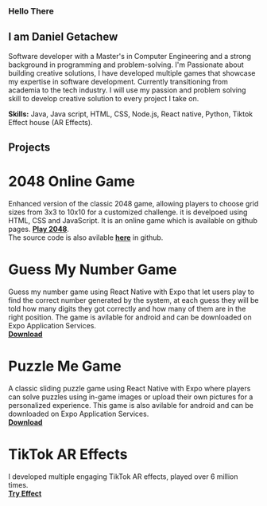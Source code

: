 ### Hello There 
## I am Daniel Getachew
Software developer with a Master's in Computer Engineering and a strong background in programming and problem-solving. I'm Passionate about building creative solutions, I have developed multiple games that showcase my expertise in software development. Currently transitioning from academia to the tech industry. I will use my passion and problem solving skill to develop creative solution to every project I take on.

**Skills:** Java, Java script, HTML, CSS, Node.js, React native, Python, Tiktok Effect house (AR Effects).

## Projects

# 2048 Online Game
Enhanced version of the classic 2048 game, allowing players to choose grid sizes from 3x3 to 10x10 for a customized challenge. it is develpoed using HTML, CSS and JavaScript. It is an online game which is available on github pages.
[**Play 2048**](https://dani-el-dani.github.io/game-2048/Game_2048.html).\
The source code is also avilable [**here**](https://github.com/dani-el-dani/game-2048) in github.

# Guess My Number Game
Guess my number game using React Native with Expo that let users play to find the correct number generated by the system, at each guess they will be told how many digits they got correctly and how many of them are in the right position. The game is avilable for android and can be downloaded on Expo Application Services.\
[**Download**](https://expo.dev/artifacts/eas/dyvgyURLbwzTdkefqHDBhW.apk)

# Puzzle Me Game
A classic sliding puzzle game using React Native with Expo where players can solve puzzles using in-game images or upload their own pictures for a personalized experience. This game is also avilable for android and can be downloaded on Expo Application Services.\
[**Download**](https://expo.dev/artifacts/eas/oUUXe4d1ASmdkfmResmx4T.apk)

# TikTok AR Effects
I developed multiple engaging TikTok AR effects, played over 6 million times.\
[**Try Effect**](https://vm.tiktok.com/ZMkvbwwgg/)
